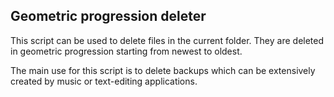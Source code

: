 ## Geometric progression deleter

This script can be used to delete files in the current folder. They are deleted in geometric progression starting from newest to oldest.

The main use for this script is to delete backups which can be extensively created by music or text-editing applications.
